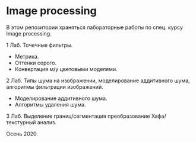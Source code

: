 # Image processing

В этом репозитории храняться лабораторные работы по спец. курсу Image processing.


1 Лаб. Точечные фильтры.
  - Метрика.
  - Оттенки серого.
  - Конвертация м/у цветовыми моделями.
  

2 Лаб. Типы шума на изображении, моделирование аддитивного шума, алгоритмы фильтрации изображений.
  - Моделирование аддитивного шума.
  - Алгоритмы удаления шума.


3 Лаб. Выделение границ/сегментация преобразование Хафа/текстурный анализ.



Осень 2020.
